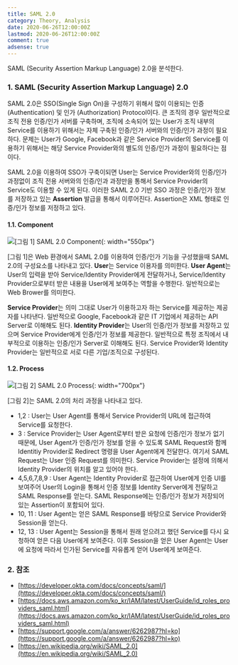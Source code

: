 ```yaml
---
title: SAML 2.0
category: Theory, Analysis
date: 2020-06-26T12:00:00Z
lastmod: 2020-06-26T12:00:00Z
comment: true
adsense: true
---
```


SAML (Security Assertion Markup Language) 2.0을 분석한다.

### 1. SAML (Security Assertion Markup Language) 2.0

SAML 2.0은 SSO(Single Sign On)을 구성하기 위해서 많이 이용되는 인증 (Authentication) 및 인가 (Authorization) Protocol이다. 큰 조직의 경우 일반적으로 조직 전용 인증/인가 서버를 구축하며, 조직에 소속되어 있는 User가 조직 내부의 Service를 이용하기 위해서는 자체 구축된 인증/인가 서버와의 인증/인가 과정이 필요하다. 문제는 User가 Google, Facebook과 같은 Service Provider의 Service를 이용하기 위해서는 해당 Service Provider와의 별도의 인증/인가 과정이 필요하다는 점이다. 

SAML 2.0을 이용하여 SSO가 구축이되면 User는 Service Provider와의 인증/인가 과정없이 조직 전용 서버와의 인증/인과 과정만을 통해서 Service Provider의 Service도 이용할 수 있게 된다. 이러한 SAML 2.0 기반 SSO 과정은 인증/인가 정보를 저장하고 있는 **Assertion** 발급을 통해서 이루어진다. Assertion은 XML 형태로 인증/인가 정보를 저정하고 있다.

#### 1.1. Component

![[그림 1] SAML 2.0 Component]({{site.baseurl}}/images/theory_analysis/SAML_2.0/SAML_2.0_Component.PNG){: width="550px"}

[그림 1]은 Web 환경에서 SAML 2.0를 이용하여 인증/인가 기능을 구성했을때 SAML 2.0의 구성요소를 나타내고 있다. **User**는 Service 이용자를 의미한다. **User Agent**는 User의 입력을 받아 Service/Identity Provider에게 전달하거나, Service/Identity Provider으로부터 받은 내용을 User에게 보여주는 역할을 수행한다. 일반적으로는 Web Brower를 의미한다. 

**Service Provider**는 의미 그대로 User가 이용하고자 하는 Service를 제공하는 제공자를 나타낸다. 일반적으로 Google, Facebook과 같은 IT 기업에서 제공하는 API Server로 이해해도 된다. **Identity Provider**는 User의 인증/인가 정보를 저장하고 있으며 Service Provider에게 인증/인가 정보를 제공한다. 일반적으로 특정 조직에서 내부적으로 이용하는 인증/인가 Server로 이해해도 된다. Service Provider와 Identity Provider는 일반적으로 서로 다른 기업/조직으로 구성된다.

#### 1.2. Process

![[그림 2] SAML 2.0 Process]({{site.baseurl}}/images/theory_analysis/SAML_2.0/SAML_2.0_Process.PNG){: width="700px"}

[그림 2]는 SAML 2.0의 처리 과정을 나타내고 있다.

* 1,2 : User는 User Agent를 통해서 Service Provider의 URL에 접근하여 Service를 요청한다.
* 3 : Service Provider는 User Agent로부터 받은 요청에 인증/인가 정보가 없기 때문에, User Agent가 인증/인가 정보를 얻을 수 있도록 SAML Request와 함께 Identitiy Provider로 Redirect 명령을 User Agent에게 전달한다. 여기서 SAML Request는 User 인증 Request를 의미한다. Service Provider는 설정에 의해서 Identity Provider의 위치를 알고 있어야 한다.
* 4,5,6,7,8,9 : User Agent는 Identity Provider로 접근하여 User에게 인증 UI를 보여주어 User의 Login을 통해서 인증 정보를 Identity Server에게 전달하고 SAML Response를 얻는다. SAML Response에는 인증/인가 정보가 저장되어 있는 Assertion이 포함되어 있다.
* 10, 11 : User Agent는 얻은 SAML Response를 바탕으로 Service Provider와 Session을 얻는다.
* 12, 13 : User Agent는 Session을 통해서 원래 얻으려고 했던 Service를 다시 요청하여 얻은 다음 User에게 보여준다. 이후 Session을 얻은 User Agent는 User에 요청에 따라서 인가된 Service를 자유롭게 얻어 User에게 보여준다.

### 2. 참조

* [https://developer.okta.com/docs/concepts/saml/](https://developer.okta.com/docs/concepts/saml/)
* [https://docs.aws.amazon.com/ko_kr/IAM/latest/UserGuide/id_roles_providers_saml.html](https://docs.aws.amazon.com/ko_kr/IAM/latest/UserGuide/id_roles_providers_saml.html)
* [https://support.google.com/a/answer/6262987?hl=ko](https://support.google.com/a/answer/6262987?hl=ko)
* [https://en.wikipedia.org/wiki/SAML_2.0](https://en.wikipedia.org/wiki/SAML_2.0)
